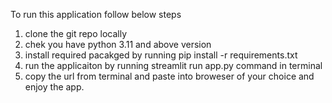 To run this application follow below steps

1. clone the git repo locally
2. chek you have python 3.11 and above version
3. install required pacakged by running pip install -r requirements.txt
4. run the applicaiton by running streamlit run app.py command in terminal
5. copy the url from terminal and paste into broweser of your choice and enjoy the app.
   
